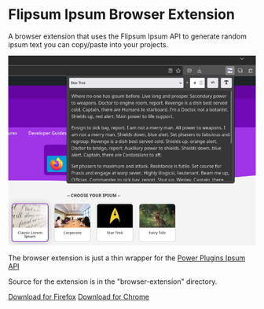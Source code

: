 # Flipsum Ipsum Browser Extension

A browser extension that uses the Flipsum Ipsum API to generate random ipsum text you can copy/paste into your projects.

![Example ipsum browser extension](images/flipsum-ipsum-example-1.png)

The browser extension is just a thin wrapper for the [Power Plugins Ipsum API](https://power-plugins.com/developer-tools/ipsum-text-generator/)

Source for the extension is in the "browser-extension" directory.

[Download for Firefox](https://addons.mozilla.org/en-GB/firefox/addon/flipsum-ipsum/)
[Download for Chrome](https://chrome.google.com/webstore/detail/flipsum-ipsum/ofhjecammkdgkmnlenoicodomedkbgnk)
